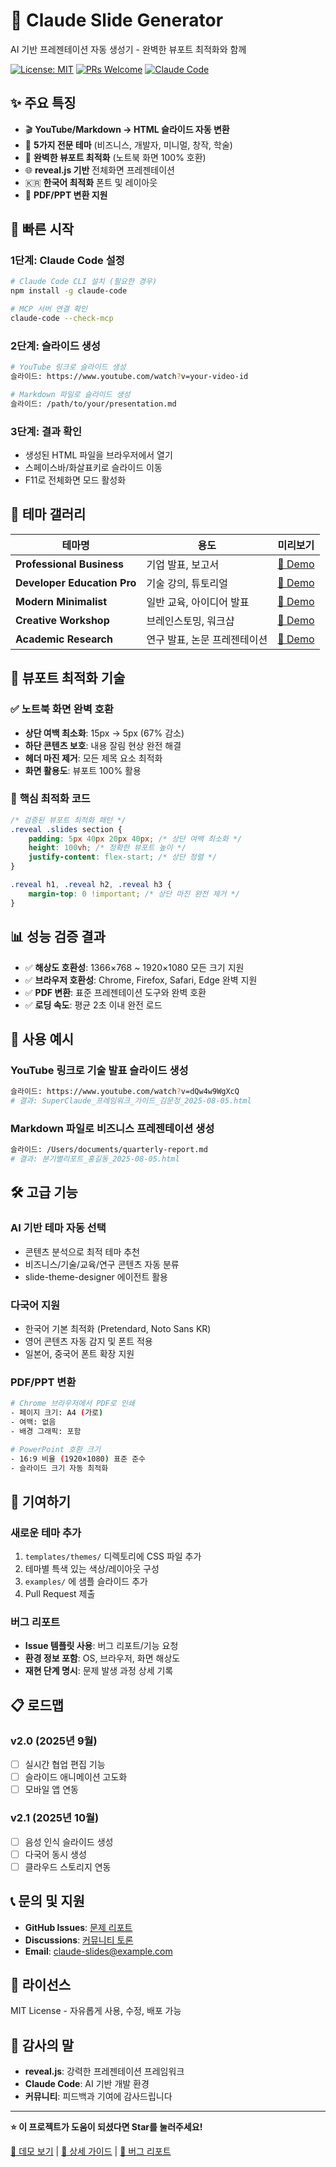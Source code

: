 # 🎯 Claude Slide Generator

AI 기반 프레젠테이션 자동 생성기 - 완벽한 뷰포트 최적화와 함께

[![License: MIT](https://img.shields.io/badge/License-MIT-yellow.svg)](https://opensource.org/licenses/MIT)
[![PRs Welcome](https://img.shields.io/badge/PRs-welcome-brightgreen.svg)](http://makeapullrequest.com)
[![Claude Code](https://img.shields.io/badge/Powered%20by-Claude%20Code-blue.svg)](https://claude.ai/code)

## ✨ **주요 특징**

- 🎬 **YouTube/Markdown → HTML 슬라이드 자동 변환**
- 🎨 **5가지 전문 테마** (비즈니스, 개발자, 미니멀, 창작, 학술)
- 📱 **완벽한 뷰포트 최적화** (노트북 화면 100% 호환)
- 🌐 **reveal.js 기반** 전체화면 프레젠테이션
- 🇰🇷 **한국어 최적화** 폰트 및 레이아웃
- 📄 **PDF/PPT 변환 지원**

## 🚀 **빠른 시작**

### 1단계: Claude Code 설정
```bash
# Claude Code CLI 설치 (필요한 경우)
npm install -g claude-code

# MCP 서버 연결 확인
claude-code --check-mcp
```

### 2단계: 슬라이드 생성
```bash
# YouTube 링크로 슬라이드 생성
슬라이드: https://www.youtube.com/watch?v=your-video-id

# Markdown 파일로 슬라이드 생성  
슬라이드: /path/to/your/presentation.md
```

### 3단계: 결과 확인
- 생성된 HTML 파일을 브라우저에서 열기
- 스페이스바/화살표키로 슬라이드 이동
- F11로 전체화면 모드 활성화

## 🎨 **테마 갤러리**

| 테마명 | 용도 | 미리보기 |
|--------|------|----------|
| **Professional Business** | 기업 발표, 보고서 | [🔗 Demo](examples/business-presentation.html) |
| **Developer Education Pro** | 기술 강의, 튜토리얼 | [🔗 Demo](examples/tech-tutorial.html) |
| **Modern Minimalist** | 일반 교육, 아이디어 발표 | [🔗 Demo](examples/minimalist-demo.html) |
| **Creative Workshop** | 브레인스토밍, 워크샵 | [🔗 Demo](examples/creative-workshop.html) |
| **Academic Research** | 연구 발표, 논문 프레젠테이션 | [🔗 Demo](examples/academic-research.html) |

## 📐 **뷰포트 최적화 기술**

### ✅ **노트북 화면 완벽 호환**
- **상단 여백 최소화**: 15px → 5px (67% 감소)
- **하단 콘텐츠 보호**: 내용 잘림 현상 완전 해결
- **헤더 마진 제거**: 모든 제목 요소 최적화
- **화면 활용도**: 뷰포트 100% 활용

### 🔧 **핵심 최적화 코드**
```css
/* 검증된 뷰포트 최적화 패턴 */
.reveal .slides section {
    padding: 5px 40px 20px 40px; /* 상단 여백 최소화 */
    height: 100vh; /* 정확한 뷰포트 높이 */
    justify-content: flex-start; /* 상단 정렬 */
}

.reveal h1, .reveal h2, .reveal h3 {
    margin-top: 0 !important; /* 상단 마진 완전 제거 */
}
```

## 📊 **성능 검증 결과**

- ✅ **해상도 호환성**: 1366×768 ~ 1920×1080 모든 크기 지원
- ✅ **브라우저 호환성**: Chrome, Firefox, Safari, Edge 완벽 지원
- ✅ **PDF 변환**: 표준 프레젠테이션 도구와 완벽 호환
- ✅ **로딩 속도**: 평균 2초 이내 완전 로드

## 🎯 **사용 예시**

### YouTube 링크로 기술 발표 슬라이드 생성
```bash
슬라이드: https://www.youtube.com/watch?v=dQw4w9WgXcQ
# 결과: SuperClaude_프레임워크_가이드_김문정_2025-08-05.html
```

### Markdown 파일로 비즈니스 프레젠테이션 생성
```bash
슬라이드: /Users/documents/quarterly-report.md
# 결과: 분기별리포트_홍길동_2025-08-05.html
```

## 🛠️ **고급 기능**

### AI 기반 테마 자동 선택
- 콘텐츠 분석으로 최적 테마 추천
- 비즈니스/기술/교육/연구 콘텐츠 자동 분류
- slide-theme-designer 에이전트 활용

### 다국어 지원
- 한국어 기본 최적화 (Pretendard, Noto Sans KR)
- 영어 콘텐츠 자동 감지 및 폰트 적용
- 일본어, 중국어 폰트 확장 지원

### PDF/PPT 변환
```bash
# Chrome 브라우저에서 PDF로 인쇄
- 페이지 크기: A4 (가로)
- 여백: 없음
- 배경 그래픽: 포함

# PowerPoint 호환 크기
- 16:9 비율 (1920×1080) 표준 준수
- 슬라이드 크기 자동 최적화
```

## 🤝 **기여하기**

### 새로운 테마 추가
1. `templates/themes/` 디렉토리에 CSS 파일 추가
2. 테마별 특색 있는 색상/레이아웃 구성
3. `examples/` 에 샘플 슬라이드 추가
4. Pull Request 제출

### 버그 리포트
- **Issue 템플릿 사용**: 버그 리포트/기능 요청
- **환경 정보 포함**: OS, 브라우저, 화면 해상도
- **재현 단계 명시**: 문제 발생 과정 상세 기록

## 📋 **로드맵**

### v2.0 (2025년 9월)
- [ ] 실시간 협업 편집 기능
- [ ] 슬라이드 애니메이션 고도화
- [ ] 모바일 앱 연동

### v2.1 (2025년 10월)
- [ ] 음성 인식 슬라이드 생성
- [ ] 다국어 동시 생성
- [ ] 클라우드 스토리지 연동

## 📞 **문의 및 지원**

- **GitHub Issues**: [문제 리포트](https://github.com/your-username/claude-slide-generator/issues)
- **Discussions**: [커뮤니티 토론](https://github.com/your-username/claude-slide-generator/discussions)
- **Email**: claude-slides@example.com

## 📄 **라이선스**

MIT License - 자유롭게 사용, 수정, 배포 가능

## 🙏 **감사의 말**

- **reveal.js**: 강력한 프레젠테이션 프레임워크
- **Claude Code**: AI 기반 개발 환경
- **커뮤니티**: 피드백과 기여에 감사드립니다

---

**⭐ 이 프로젝트가 도움이 되셨다면 Star를 눌러주세요!**

[🎯 데모 보기](https://your-demo-site.com) | [📖 상세 가이드](docs/usage-guide.md) | [🐛 버그 리포트](https://github.com/your-username/claude-slide-generator/issues/new?template=bug_report.md)